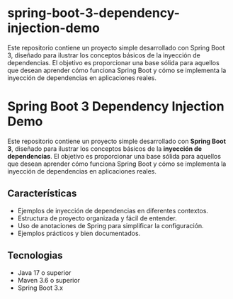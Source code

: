 # spring-boot-3-dependency-injection-demo

Este repositorio contiene un proyecto simple desarrollado con Spring Boot 3, diseñado para ilustrar los conceptos básicos de la inyección de dependencias. El objetivo es proporcionar una base sólida para aquellos que desean aprender cómo funciona Spring Boot y cómo se implementa la inyección de dependencias en aplicaciones reales.
# Spring Boot 3 Dependency Injection Demo

Este repositorio contiene un proyecto simple desarrollado con **Spring Boot 3**, diseñado para ilustrar los conceptos básicos de la **inyección de dependencias**. El objetivo es proporcionar una base sólida para aquellos que desean aprender cómo funciona Spring Boot y cómo se implementa la inyección de dependencias en aplicaciones reales.

## Características

- Ejemplos de inyección de dependencias en diferentes contextos.
- Estructura de proyecto organizada y fácil de entender.
- Uso de anotaciones de Spring para simplificar la configuración.
- Ejemplos prácticos y bien documentados.

## Tecnologias

- Java 17 o superior
- Maven 3.6 o superior
- Spring Boot 3.x
